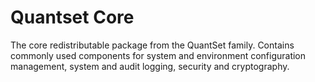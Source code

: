 # Quantset Core
The core redistributable package from the QuantSet family. 
Contains commonly used components for system and environment 
configuration management, system and audit logging, security 
and cryptography.


